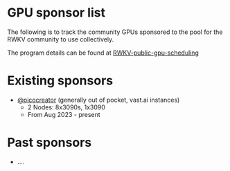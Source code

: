 # GPU sponsor list

The following is to track the community GPUs sponsored to the pool for the RWKV community to use collectively.

The program details can be found at [RWKV-public-gpu-scheduling](./RWKV-public-gpu-scheduling.md)

# Existing sponsors

- [@picocreator](https://github.com/picocreator) (generally out of pocket, vast.ai instances)
    - 2 Nodes: 8x3090s, 1x3090
    - From Aug 2023 - present

# Past sponsors

- ....
